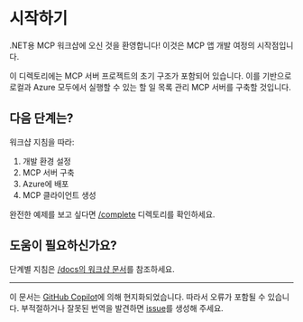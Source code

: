 # 시작하기

.NET용 MCP 워크샵에 오신 것을 환영합니다! 이것은 MCP 앱 개발 여정의 시작점입니다.

이 디렉토리에는 MCP 서버 프로젝트의 초기 구조가 포함되어 있습니다. 이를 기반으로 로컬과 Azure 모두에서 실행할 수 있는 할 일 목록 관리 MCP 서버를 구축할 것입니다.

## 다음 단계는?

워크샵 지침을 따라:

1. 개발 환경 설정
1. MCP 서버 구축
1. Azure에 배포
1. MCP 클라이언트 생성

완전한 예제를 보고 싶다면 [/complete](../complete) 디렉토리를 확인하세요.

## 도움이 필요하신가요?

단계별 지침은 [/docs의 워크샵 문서](../docs/)를 참조하세요.

---

이 문서는 [GitHub Copilot](https://docs.github.com/copilot/about-github-copilot/what-is-github-copilot)에 의해 현지화되었습니다. 따라서 오류가 포함될 수 있습니다. 부적절하거나 잘못된 번역을 발견하면 [issue](../../../../../issues)를 생성해 주세요.
